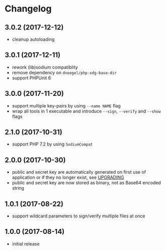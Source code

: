 # Changelog

## 3.0.2 (2017-12-12)
- cleanup autoloading

## 3.0.1 (2017-12-11)
- rework (lib)sodium compatiblity
- remove dependency on `dnoegel/php-xdg-base-dir`
- support PHPUnit 6

## 3.0.0 (2017-11-20)
- support multiple key-pairs by using `--name NAME` flag
- wrap all tools in 1 executable and introduce `--sign`, `--verify` and 
  `--show` flags

## 2.1.0 (2017-10-31)
- support PHP 7.2 by using `SodiumCompat`

## 2.0.0 (2017-10-30)
- public and secret key are automatically generated on first use of 
  application or if they no longer exist, see [UPGRADING](UPGRADING.md)
- public and secret key are now stored as binary, not as Base64 encoded string

## 1.0.1 (2017-08-22)
- support wildcard parameters to sign/verify multiple files at once

## 1.0.0 (2017-08-14)
- initial release
